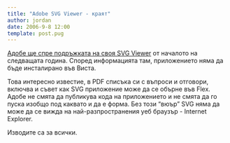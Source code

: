 ```yaml
---
title: "Adobe SVG Viewer - краят"
author: jordan
date: 2006-9-8 12:00
template: post.pug
---
```


[Адобе ще спре подръжката на своя SVG Viewer](https://web.archive.org/web/20061214185004/http://www.adobe.com/svg/eol.html) от началото на следващата година. Според информацията там, приложението няма да бъде инсталирано във Виста.

Това интересно известиe, в PDF списъка си с въпроси и отговори, включва и съвет как SVG приложение може да се обърне във Flex. Адобе не смята да публикува кода на приложението и не смята да го пуска изобщо под каквато и да е форма. Без този “вюър” SVG няма да може да се вижда на най-разпространения уеб браузър - Internet Explorer.

Изводите са за всички.
